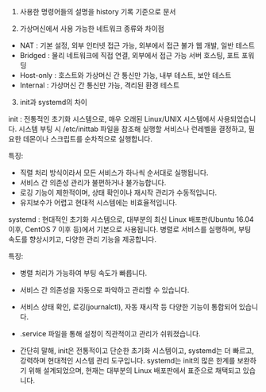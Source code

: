 1. 사용한 명령어들의 설명을 history 기록 기준으로 문서


2. 가상머신에서 사용 가능한 네트워크 종류와 차이점
   
- NAT	: 기본 설정, 외부 인터넷 접근 가능, 외부에서 접근 불가 웹 개발, 일반 테스트
- Bridged	: 물리 네트워크에 직접 연결, 외부에서 접근 가능	서버 호스팅, 포트 포워딩
- Host-only : 호스트와 가상머신 간 통신만 가능, 내부 테스트, 보안 테스트
- Internal : 가상머신 간 통신만 가능,	격리된 환경 테스트

3. init과 systemd의 차이
   

init : 전통적인 초기화 시스템으로, 매우 오래된 Linux/UNIX 시스템에서 사용되었습니다. 시스템 부팅 시 /etc/inittab 파일을 참조해 실행할 서비스나 런레벨을 결정하고, 필요한 데몬이나 스크립트를 순차적으로 실행합니다.

특징:
- 직렬 처리 방식이라서 모든 서비스가 하나씩 순서대로 실행됩니다.
- 서비스 간 의존성 관리가 불편하거나 불가능합니다.
- 로깅 기능이 제한적이며, 상태 확인이나 재시작 관리가 수동적입니다.
- 유지보수가 어렵고 현대적 시스템에는 비효율적입니다.

systemd : 현대적인 초기화 시스템으로, 대부분의 최신 Linux 배포판(Ubuntu 16.04 이후, CentOS 7 이후 등)에서 기본으로 사용됩니다. 병렬로 서비스를 실행하며, 부팅 속도를 향상시키고, 다양한 관리 기능을 제공합니다.

특징:
- 병렬 처리가 가능하여 부팅 속도가 빠릅니다.
- 서비스 간 의존성을 자동으로 파악하고 관리할 수 있습니다.
- 서비스 상태 확인, 로깅(journalctl), 자동 재시작 등 다양한 기능이 통합되어 있습니다.
- .service 파일을 통해 설정이 직관적이고 관리가 쉬워졌습니다.


- 간단히 말해, init은 전통적이고 단순한 초기화 시스템이고, systemd는 더 빠르고, 강력하며 현대적인 시스템 관리 도구입니다. systemd는 init의 많은 한계를 보완하기 위해 설계되었으며, 현재는 대부분의 Linux 배포판에서 표준으로 채택되고 있습니다.